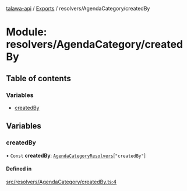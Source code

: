 [talawa-api](../README.md) / [Exports](../modules.md) / resolvers/AgendaCategory/createdBy

# Module: resolvers/AgendaCategory/createdBy

## Table of contents

### Variables

- [createdBy](resolvers_AgendaCategory_createdBy.md#createdby)

## Variables

### createdBy

• `Const` **createdBy**: [`AgendaCategoryResolvers`](types_generatedGraphQLTypes.md#agendacategoryresolvers)[``"createdBy"``]

#### Defined in

[src/resolvers/AgendaCategory/createdBy.ts:4](https://github.com/PalisadoesFoundation/talawa-api/blob/e66e731/src/resolvers/AgendaCategory/createdBy.ts#L4)
